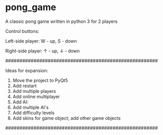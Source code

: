 # pong_game
A classic pong game written in python 3 for 2 players

Control buttons:

Left-side player: W - up, S - down

Right-side player: ↑ - up, ↓ - down

######################################################

Ideas for expansion:
1) Move the project to PyQt5
2) Add restart
3) Add multiple players
4) Add online multiplayer
5) Add AI:
  1) Add multiple AI's
  2) Add difficulty levels
6) Add skins for game object; add other game objects

######################################################
